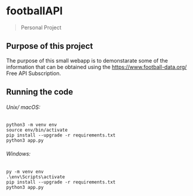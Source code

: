 # footballAPI

> Personal Project

## Purpose of this project

The purpose of this small webapp is to demonstarate some of the information that can be obtained using the https://www.football-data.org/ Free API Subscription.

## Running the code

###### Unix/ macOS:

```
python3 -m venv env
source env/bin/activate
pip install --upgrade -r requirements.txt
python3 app.py
```

###### Windows:

```
py -m venv env
.\env\Scripts\activate
pip install --upgrade -r requirements.txt
python3 app.py
```

